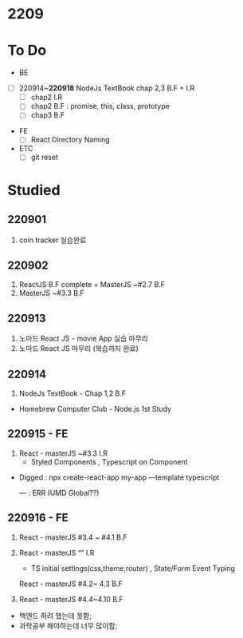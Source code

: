 # 2209

# To Do

- BE
- [ ]  220914~**220918** NodeJs TextBook chap 2,3 B.F + I.R
    - [ ]  chap2 I.R
    - [ ]  chap2 B.F : promise, this, class, prototype
    - [ ]  chap3 B.F
    
- FE
    - [ ]  React Directory Naming
- ETC
    - [ ] git reset

# Studied

## 220901

1. coin tracker 실습완료

## 220902

1. ReactJS B.F complete + MasterJS ~#2.7 B.F
2. MasterJS ~#3.3 B.F

## 220913

1. 노마드 React JS  - movie App 실습 마무리
2. 노마드 React JS  마무리 (복습까지 완료)

## 220914

1. NodeJs TextBook - Chap 1,2 B.F
- Homebrew Computer Club - Node.js 1st Study

## 220915 - FE

1. React - masterJS ~#3.3 I.R
    - Styled Components , Typescript on Component
- Digged : npx create-react-app my-app —template typescript
    
    — : ERR (UMD Global??)

## 220916 - FE

1. React - masterJS #3.4 ~ #4.1 B.F
2. React - masterJS “” I.R
    - TS initial settings(css,theme,router) , State/Form Event Typing
    
    React - masterJS #4.2~ 4.3 B.F
3. React - masterJS #4.4~4.10 B.F

* 백엔드 하려 했는데 못함;
* 과학공부 해야하는데 너무 많이함;